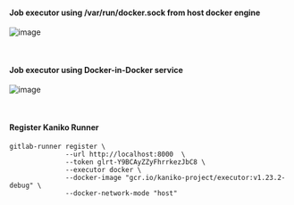 #### Job executor using /var/run/docker.sock from host docker engine
![image](https://github.com/user-attachments/assets/fa5ef2e3-e5ec-4f32-b90f-49f029c18aa3)

<br/>

#### Job executor using Docker-in-Docker service
![image](https://github.com/user-attachments/assets/ccb7f92b-09a3-4e4f-9f6d-47eda0f15521)


<br/>

#### Register Kaniko Runner
```
gitlab-runner register \
              --url http://localhost:8000  \
              --token glrt-Y9BCAyZZyFhrrkezJbC8 \
              --executor docker \
              --docker-image "gcr.io/kaniko-project/executor:v1.23.2-debug" \
              --docker-network-mode "host"
```
